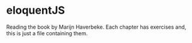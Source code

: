 # eloquentJS
Reading the book by Marijn Haverbeke. Each chapter has exercises and, this is just a file containing them.
